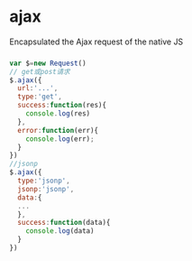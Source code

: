 # ajax
Encapsulated the Ajax request of the native JS

###
```javascript
var $=new Request()
// get或post请求
$.ajax({
  url:'...',
  type:'get',
  success:function(res){
    console.log(res)
  },
  error:function(err){
    console.log(err);
  }
})
//jsonp
$.ajax({
  type:'jsonp',
  jsonp:'jsonp',
  data:{
  ...
  },
  success:function(data){
    console.log(data)
  }
})
```
